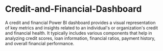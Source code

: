 # Credit-and-Financial-Dashboard
A credit and financial Power BI dashboard provides a visual representation of key metrics and insights related to an individual's or organization's credit and financial health. It typically includes various components that help in analyzing credit scores, loan information, financial ratios, payment history, and overall financial performance. 
